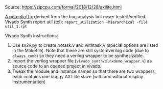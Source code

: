 Source: https://zipcpu.com/formal/2018/12/28/axilite.html

[A potential fix](rtl/bugfix.patch) derived from the bug analysis but never tested/verified.
Vivado Synth report util (tcl):
`report_utilization -hierarchical -file util_1.rpt`

Vivado Synth instructions:
1. Use sv2v.py to create notask.v and withtask.v (special options are listed in
   the Makefile). Note that these are still systemverilog code (due to
   `always_comb`) so they need a verilog wrapper to be synthesizable.
2. Import the verilog wrapper file (`vivado_synth/xlnxdemo_wrapper.v`) as source
   code to an opened project in vivado.
3. Tweak the module and instance names so that there are two wrappers, each
   contains one buggy AXI-lite slave (with and without display instrumentation)

